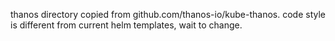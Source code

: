 thanos directory copied from github.com/thanos-io/kube-thanos. code style is different from current helm templates, wait to change.